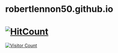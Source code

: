 # robertlennon50.github.io

# [![HitCount](http://hits.dwyl.com/robertlennon50/robertlennon50.github.io.svg)](http://hits.dwyl.com/robertlennon50/robertlennon50.github.io)

[![Visitor Count](https://profile-counter.glitch.me/robertlennon50/robertlennon50.github.io/count.svg)](https://profile-counter.glitch.me/robertlennon50/robertlennon50.github.io)
